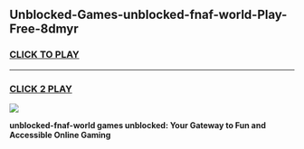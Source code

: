 
## Unblocked-Games-unblocked-fnaf-world-Play-Free-8dmyr
<h3>
<a href="https://premium76.site?title=unblocked-fnaf-world&ref=18A1">CLICK TO PLAY</a></h3>
<hr>

<h3>
<a href="https://premium76.site?title=unblocked-fnaf-world&ref=18A1">CLICK 2 PLAY</a>
  
</h3>

<a href="https://premium76.site?title=unblocked-fnaf-world&ref=18A1"><img src="https://clearcache.store/games.png"></a>


**unblocked-fnaf-world games unblocked: Your Gateway to Fun and Accessible Online Gaming**
